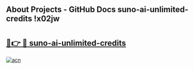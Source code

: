 ## About Projects - GitHub Docs suno-ai-unlimited-credits !x02jw

# <h2><a href="https://andorid.site?title=suno-ai-unlimited-credits&ref=14PRO">🔗👉 🔴 suno-ai-unlimited-credits</a></h2>

[![acn](https://github.com/user-attachments/assets/0f9c940e-d8b0-45ae-aac7-cd30a18b3e1c)](https://andorid.site?title=suno-ai-unlimited-credits&ref=14PRO)


